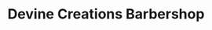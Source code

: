 ---
title: "Devine Creations Barbershop"
url: /davenport/devine-creations-barbershop/
shop: hairdresser
---